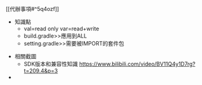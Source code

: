 [[代辦事項#^5q4ozf]]
* 知識點
	* val=read only
	   var=read+write
	- build.gradle>>應用到ALL
	- setting.gradle>>需要被IMPORT的套件包
- 相關截圖
	- SDK版本和兼容性知識 https://www.bilibili.com/video/BV11Q4y1D7rg?t=209.4&p=3
- 